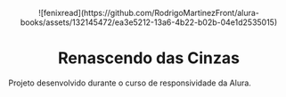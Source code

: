 <p align=center>
![fenixread](https://github.com/RodrigoMartinezFront/alura-books/assets/132145472/ea3e5212-13a6-4b22-b02b-04e1d2535015)
</p>
<h1 align=center> Renascendo das Cinzas </h1>

Projeto desenvolvido durante o curso de responsividade da Alura. 

